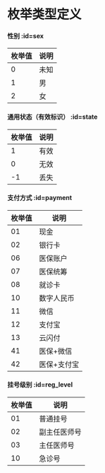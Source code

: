 # 枚举类型定义

#### 性别 :id=sex

| 枚举值 | 说明 |
| ------ | ---- |
|   0    | 未知 |
|   1    | 男   |
|   2    | 女   |

#### 通用状态（有效标识） :id=state

| 枚举值 | 说明 |
| ------ | ---- |
|   1    | 有效 |
|   0    | 无效 |
|   -1   | 丢失 |

#### 支付方式 :id=payment

| 枚举值 | 说明 |
| ------ | ---- |
|   01   | 现金 |
|   02   | 银行卡 |
|   06   | 医保账户 |
|   07   | 医保统筹 |
|   08   | 就诊卡 |
|   10   | 数字人民币 |
|   11   | 微信 |
|   12   | 支付宝 |
|   13   | 云闪付 |
|   41   | 医保+微信 |
|   42   | 医保+支付宝 |

#### 挂号级别 :id=reg_level
| 枚举值 | 说明 |
| ------ | ---- |
|   01   | 普通挂号 |
|   02   | 副主任医师号   |
|   03   | 主任医师号   |
|   10   | 急诊号 |
